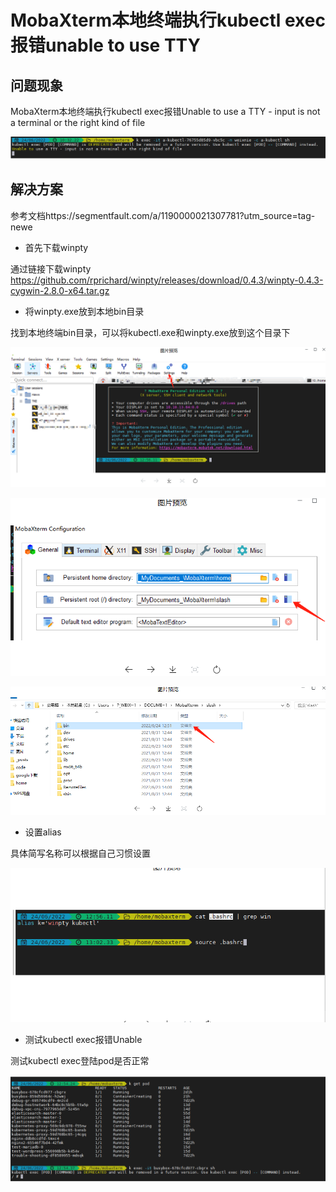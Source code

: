 # MobaXterm本地终端执行kubectl exec报错unable to use TTY

## 问题现象

MobaXterm本地终端执行kubectl exec报错Unable to use a TTY - input is not a terminal or the right kind of file

![upload-image](image/企业微信截图_16560380922819.png) 


## 解决方案

参考文档https://segmentfault.com/a/1190000021307781?utm_source=tag-newe

* 首先下载winpty

通过链接下载winpty <https://github.com/rprichard/winpty/releases/download/0.4.3/winpty-0.4.3-cygwin-2.8.0-x64.tar.gz> 

* 将winpty.exe放到本地bin目录

找到本地终端bin目录，可以将kubectl.exe和winpty.exe放到这个目录下

![upload-image](image/Snipaste_2022-08-18_10-10-16.png) 

![upload-image](image/Snipaste_2022-08-18_10-10-55.png) 

![upload-image](image/Snipaste_2022-08-18_10-11-16.png) 

* 设置alias
  
具体简写名称可以根据自己习惯设置

![upload-image](image/Snipaste_2022-08-18_10-11-28.png) 

* 测试kubectl exec报错Unable
  
测试kubectl exec登陆pod是否正常

![upload-image](image/Snipaste_2022-08-18_10-11-41.png) 

